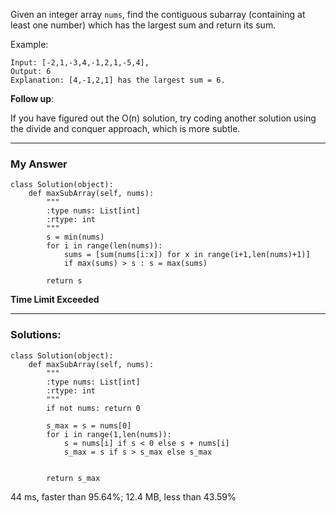 Given an integer array `nums`, find the contiguous subarray (containing at least one number) which has the largest sum and return its sum.

Example:
```
Input: [-2,1,-3,4,-1,2,1,-5,4],
Output: 6
Explanation: [4,-1,2,1] has the largest sum = 6.
```

**Follow up**:

If you have figured out the O(n) solution, try coding another solution using the divide and conquer approach, which is more subtle.

---
### My Answer
```
class Solution(object):
    def maxSubArray(self, nums):
        """
        :type nums: List[int]
        :rtype: int
        """
        s = min(nums)
        for i in range(len(nums)):
            sums = [sum(nums[i:x]) for x in range(i+1,len(nums)+1)]
            if max(sums) > s : s = max(sums) 
            
        return s
``` 
**Time Limit Exceeded**
  
---
### Solutions:
```
class Solution(object):
    def maxSubArray(self, nums):
        """
        :type nums: List[int]
        :rtype: int
        """
        if not nums: return 0
        
        s_max = s = nums[0]
        for i in range(1,len(nums)):
            s = nums[i] if s < 0 else s + nums[i]
            s_max = s if s > s_max else s_max
            
            
        return s_max
```

44 ms, faster than 95.64%; 12.4 MB, less than 43.59% 
